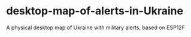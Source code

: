 # desktop-map-of-alerts-in-Ukraine
A physical desktop map of Ukraine with military alerts, based on ESP12F
